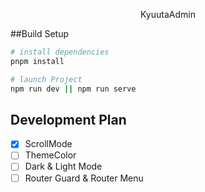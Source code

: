 <p align="center">
KyuutaAdmin
</p>

##Build Setup

```bash
# install dependencies
pnpm install

# launch Project
npm run dev || npm run serve
```

## Development Plan

- [x] ScrollMode
- [ ] ThemeColor
- [ ] Dark & Light Mode
- [ ] Router Guard & Router Menu